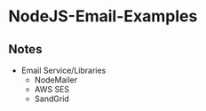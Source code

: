 # NodeJS-Email-Examples

## Notes

- Email Service/Libraries
  - NodeMailer
  - AWS SES
  - SandGrid